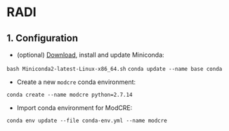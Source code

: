 # RADI

## 1. Configuration

* (optional) [Download](https://conda.io/miniconda.html), install and update Miniconda:

`bash Miniconda2-latest-Linux-x86_64.sh`
`conda update --name base conda`

* Create a new `modcre` conda environment:

`conda create --name modcre python=2.7.14`

* Import conda environment for ModCRE:

`conda env update --file conda-env.yml --name modcre`